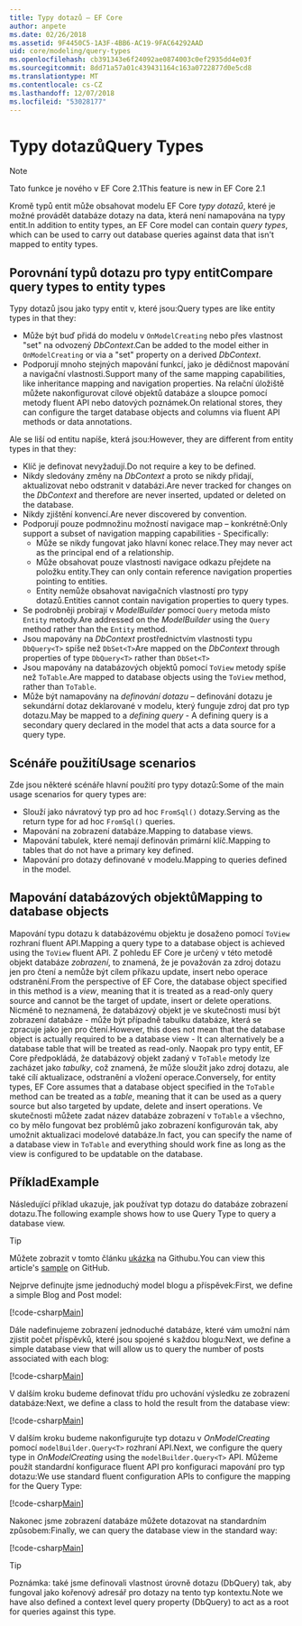 ```yaml
---
title: Typy dotazů – EF Core
author: anpete
ms.date: 02/26/2018
ms.assetid: 9F4450C5-1A3F-4BB6-AC19-9FAC64292AAD
uid: core/modeling/query-types
ms.openlocfilehash: cb391343e6f24092ae0874003c0ef2935dd4e03f
ms.sourcegitcommit: 8dd71a57a01c439431164c163a0722877d0e5cd8
ms.translationtype: MT
ms.contentlocale: cs-CZ
ms.lasthandoff: 12/07/2018
ms.locfileid: "53028177"
---
```

# <a name="query-types"></a><span data-ttu-id="6b01f-102">Typy dotazů</span><span class="sxs-lookup"><span data-stu-id="6b01f-102">Query Types</span></span>
> [!NOTE]
> <span data-ttu-id="6b01f-103">Tato funkce je nového v EF Core 2.1</span><span class="sxs-lookup"><span data-stu-id="6b01f-103">This feature is new in EF Core 2.1</span></span>

<span data-ttu-id="6b01f-104">Kromě typů entit může obsahovat modelu EF Core _typy dotazů_, které je možné provádět databáze dotazy na data, která není namapována na typy entit.</span><span class="sxs-lookup"><span data-stu-id="6b01f-104">In addition to entity types, an EF Core model can contain _query types_, which can be used to carry out database queries against data that isn't mapped to entity types.</span></span>

## <a name="compare-query-types-to-entity-types"></a><span data-ttu-id="6b01f-105">Porovnání typů dotazu pro typy entit</span><span class="sxs-lookup"><span data-stu-id="6b01f-105">Compare query types to entity types</span></span>

<span data-ttu-id="6b01f-106">Typy dotazů jsou jako typy entit v, které jsou:</span><span class="sxs-lookup"><span data-stu-id="6b01f-106">Query types are like entity types in that they:</span></span>

- <span data-ttu-id="6b01f-107">Může být buď přidá do modelu v `OnModelCreating` nebo přes vlastnost "set" na odvozený _DbContext_.</span><span class="sxs-lookup"><span data-stu-id="6b01f-107">Can be added to the model either in `OnModelCreating` or via a "set" property on a derived _DbContext_.</span></span>
- <span data-ttu-id="6b01f-108">Podporují mnoho stejných mapování funkcí, jako je dědičnost mapování a navigační vlastnosti.</span><span class="sxs-lookup"><span data-stu-id="6b01f-108">Support many of the same mapping capabilities, like inheritance mapping and navigation properties.</span></span> <span data-ttu-id="6b01f-109">Na relační úložiště můžete nakonfigurovat cílové objektů databáze a sloupce pomocí metody fluent API nebo datových poznámek.</span><span class="sxs-lookup"><span data-stu-id="6b01f-109">On relational stores, they can configure the target database objects and columns via fluent API methods or data annotations.</span></span>

<span data-ttu-id="6b01f-110">Ale se liší od entitu napíše, která jsou:</span><span class="sxs-lookup"><span data-stu-id="6b01f-110">However, they are different from entity types in that they:</span></span>

- <span data-ttu-id="6b01f-111">Klíč je definovat nevyžadují.</span><span class="sxs-lookup"><span data-stu-id="6b01f-111">Do not require a key to be defined.</span></span>
- <span data-ttu-id="6b01f-112">Nikdy sledovány změny na _DbContext_ a proto se nikdy přidají, aktualizovat nebo odstranit v databázi.</span><span class="sxs-lookup"><span data-stu-id="6b01f-112">Are never tracked for changes on the _DbContext_ and therefore are never inserted, updated or deleted on the database.</span></span>
- <span data-ttu-id="6b01f-113">Nikdy zjištění konvencí.</span><span class="sxs-lookup"><span data-stu-id="6b01f-113">Are never discovered by convention.</span></span>
- <span data-ttu-id="6b01f-114">Podporují pouze podmnožinu možností navigace map – konkrétně:</span><span class="sxs-lookup"><span data-stu-id="6b01f-114">Only support a subset of navigation mapping capabilities - Specifically:</span></span>
  - <span data-ttu-id="6b01f-115">Může se nikdy fungovat jako hlavní konec relace.</span><span class="sxs-lookup"><span data-stu-id="6b01f-115">They may never act as the principal end of a relationship.</span></span>
  - <span data-ttu-id="6b01f-116">Může obsahovat pouze vlastnosti navigace odkazu přejdete na položku entity.</span><span class="sxs-lookup"><span data-stu-id="6b01f-116">They can only contain reference navigation properties pointing to entities.</span></span>
  - <span data-ttu-id="6b01f-117">Entity nemůže obsahovat navigačních vlastností pro typy dotazů.</span><span class="sxs-lookup"><span data-stu-id="6b01f-117">Entities cannot contain navigation properties to query types.</span></span>
- <span data-ttu-id="6b01f-118">Se podrobněji probírají v _ModelBuilder_ pomocí `Query` metoda místo `Entity` metody.</span><span class="sxs-lookup"><span data-stu-id="6b01f-118">Are addressed on the _ModelBuilder_ using the `Query` method rather than the `Entity` method.</span></span>
- <span data-ttu-id="6b01f-119">Jsou mapovány na _DbContext_ prostřednictvím vlastnosti typu `DbQuery<T>` spíše než `DbSet<T>`</span><span class="sxs-lookup"><span data-stu-id="6b01f-119">Are mapped on the _DbContext_ through properties of type `DbQuery<T>` rather than `DbSet<T>`</span></span>
- <span data-ttu-id="6b01f-120">Jsou mapovány na databázových objektů pomocí `ToView` metody spíše než `ToTable`.</span><span class="sxs-lookup"><span data-stu-id="6b01f-120">Are mapped to database objects using the `ToView` method, rather than `ToTable`.</span></span>
- <span data-ttu-id="6b01f-121">Může být namapovány na _definování dotazu_ – definování dotazu je sekundární dotaz deklarované v modelu, který funguje zdroj dat pro typ dotazu.</span><span class="sxs-lookup"><span data-stu-id="6b01f-121">May be mapped to a _defining query_ - A defining query is a secondary query declared in the model that acts a data source for a query type.</span></span>

## <a name="usage-scenarios"></a><span data-ttu-id="6b01f-122">Scénáře použití</span><span class="sxs-lookup"><span data-stu-id="6b01f-122">Usage scenarios</span></span>

<span data-ttu-id="6b01f-123">Zde jsou některé scénáře hlavní použití pro typy dotazů:</span><span class="sxs-lookup"><span data-stu-id="6b01f-123">Some of the main usage scenarios for query types are:</span></span>

- <span data-ttu-id="6b01f-124">Slouží jako návratový typ pro ad hoc `FromSql()` dotazy.</span><span class="sxs-lookup"><span data-stu-id="6b01f-124">Serving as the return type for ad hoc `FromSql()` queries.</span></span>
- <span data-ttu-id="6b01f-125">Mapování na zobrazení databáze.</span><span class="sxs-lookup"><span data-stu-id="6b01f-125">Mapping to database views.</span></span>
- <span data-ttu-id="6b01f-126">Mapování tabulek, které nemají definován primární klíč.</span><span class="sxs-lookup"><span data-stu-id="6b01f-126">Mapping to tables that do not have a primary key defined.</span></span>
- <span data-ttu-id="6b01f-127">Mapování pro dotazy definované v modelu.</span><span class="sxs-lookup"><span data-stu-id="6b01f-127">Mapping to queries defined in the model.</span></span>

## <a name="mapping-to-database-objects"></a><span data-ttu-id="6b01f-128">Mapování databázových objektů</span><span class="sxs-lookup"><span data-stu-id="6b01f-128">Mapping to database objects</span></span>

<span data-ttu-id="6b01f-129">Mapování typu dotazu k databázovému objektu je dosaženo pomocí `ToView` rozhraní fluent API.</span><span class="sxs-lookup"><span data-stu-id="6b01f-129">Mapping a query type to a database object is achieved using the `ToView` fluent API.</span></span> <span data-ttu-id="6b01f-130">Z pohledu EF Core je určený v této metodě objekt databáze _zobrazení_, to znamená, že je považován za zdroj dotazu jen pro čtení a nemůže být cílem příkazu update, insert nebo operace odstranění.</span><span class="sxs-lookup"><span data-stu-id="6b01f-130">From the perspective of EF Core, the database object specified in this method is a _view_, meaning that it is treated as a read-only query source and cannot be the target of update, insert or delete operations.</span></span> <span data-ttu-id="6b01f-131">Nicméně to neznamená, že databázový objekt je ve skutečnosti musí být zobrazení databáze - může být případně tabulku databáze, která se zpracuje jako jen pro čtení.</span><span class="sxs-lookup"><span data-stu-id="6b01f-131">However, this does not mean that the database object is actually required to be a database view - It can alternatively be a database table that will be treated as read-only.</span></span> <span data-ttu-id="6b01f-132">Naopak pro typy entit, EF Core předpokládá, že databázový objekt zadaný v `ToTable` metody lze zacházet jako _tabulky_, což znamená, že může sloužit jako zdroj dotazu, ale také cílí aktualizace, odstranění a vložení operace.</span><span class="sxs-lookup"><span data-stu-id="6b01f-132">Conversely, for entity types, EF Core assumes that a database object specified in the `ToTable` method can be treated as a _table_, meaning that it can be used as a query source but also targeted by update, delete and insert operations.</span></span> <span data-ttu-id="6b01f-133">Ve skutečnosti můžete zadat název databáze zobrazení v `ToTable` a všechno, co by mělo fungovat bez problémů jako zobrazení konfigurován tak, aby umožnit aktualizaci modelové databáze.</span><span class="sxs-lookup"><span data-stu-id="6b01f-133">In fact, you can specify the name of a database view in `ToTable` and everything should work fine as long as the view is configured to be updatable on the database.</span></span>

## <a name="example"></a><span data-ttu-id="6b01f-134">Příklad</span><span class="sxs-lookup"><span data-stu-id="6b01f-134">Example</span></span>

<span data-ttu-id="6b01f-135">Následující příklad ukazuje, jak používat typ dotazu do databáze zobrazení dotazu.</span><span class="sxs-lookup"><span data-stu-id="6b01f-135">The following example shows how to use Query Type to query a database view.</span></span>

> [!TIP]
> <span data-ttu-id="6b01f-136">Můžete zobrazit v tomto článku [ukázka](https://github.com/aspnet/EntityFramework.Docs/tree/master/samples/core/QueryTypes) na Githubu.</span><span class="sxs-lookup"><span data-stu-id="6b01f-136">You can view this article's [sample](https://github.com/aspnet/EntityFramework.Docs/tree/master/samples/core/QueryTypes) on GitHub.</span></span>

<span data-ttu-id="6b01f-137">Nejprve definujte jsme jednoduchý model blogu a příspěvek:</span><span class="sxs-lookup"><span data-stu-id="6b01f-137">First, we define a simple Blog and Post model:</span></span>

[!code-csharp[Main](../../../samples/core/QueryTypes/Program.cs#Entities)]

<span data-ttu-id="6b01f-138">Dále nadefinujeme zobrazení jednoduché databáze, které vám umožní nám zjistit počet příspěvků, které jsou spojené s každou blogu:</span><span class="sxs-lookup"><span data-stu-id="6b01f-138">Next, we define a simple database view that will allow us to query the number of posts associated with each blog:</span></span>

[!code-csharp[Main](../../../samples/core/QueryTypes/Program.cs#View)]

<span data-ttu-id="6b01f-139">V dalším kroku budeme definovat třídu pro uchování výsledku ze zobrazení databáze:</span><span class="sxs-lookup"><span data-stu-id="6b01f-139">Next, we define a class to hold the result from the database view:</span></span>

[!code-csharp[Main](../../../samples/core/QueryTypes/Program.cs#QueryType)]

<span data-ttu-id="6b01f-140">V dalším kroku budeme nakonfigurujte typ dotazu v _OnModelCreating_ pomocí `modelBuilder.Query<T>` rozhraní API.</span><span class="sxs-lookup"><span data-stu-id="6b01f-140">Next, we configure the query type in _OnModelCreating_ using the `modelBuilder.Query<T>` API.</span></span>
<span data-ttu-id="6b01f-141">Můžeme použít standardní konfigurace fluent API pro konfiguraci mapování pro typ dotazu:</span><span class="sxs-lookup"><span data-stu-id="6b01f-141">We use standard fluent configuration APIs to configure the mapping for the Query Type:</span></span>

[!code-csharp[Main](../../../samples/core/QueryTypes/Program.cs#Configuration)]

<span data-ttu-id="6b01f-142">Nakonec jsme zobrazení databáze můžete dotazovat na standardním způsobem:</span><span class="sxs-lookup"><span data-stu-id="6b01f-142">Finally, we can query the database view in the standard way:</span></span>

[!code-csharp[Main](../../../samples/core/QueryTypes/Program.cs#Query)]

> [!TIP]
> <span data-ttu-id="6b01f-143">Poznámka: také jsme definovali vlastnost úrovně dotazu (DbQuery) tak, aby fungoval jako kořenový adresář pro dotazy na tento typ kontextu.</span><span class="sxs-lookup"><span data-stu-id="6b01f-143">Note we have also defined a context level query property (DbQuery) to act as a root for queries against this type.</span></span>
